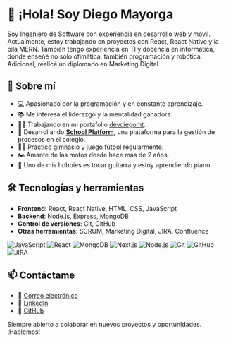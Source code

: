# 👋 ¡Hola! Soy Diego Mayorga

Soy Ingeniero de Software con experiencia en desarrollo web y móvil. Actualmente, estoy trabajando en proyectos con React, React Native y la pila MERN. También tengo experiencia en TI y docencia en informática, donde enseñé no solo ofimática, también programación y robótica. Adicional, realicé un diplomado en Marketing Digital.

## 🚀 Sobre mí
- 💻 Apasionado por la programación y en constante aprendizaje.
- 📚 Me interesa el liderazgo y la mentalidad ganadora.
- 👨‍💻 Trabajando en mi portafolio [devdiegomt](https://devdiegomt.vercel.app).
- 🚀 Desarrollando [**School Platform**](https://schoolpt.vercel.app), una plataforma para la gestión de procesos en el colegio.
- 🏋️‍♂️ Practico gimnasio y juego fútbol regularmente.
- 🏍️ Amante de las motos desde hace más de 2 años.
- 🎸 Uno de mis hobbies es tocar guitarra y estoy aprendiendo piano.

## 🛠️ Tecnologías y herramientas
- **Frontend**: React, React Native, HTML, CSS, JavaScript
- **Backend**: Node.js, Express, MongoDB
- **Control de versiones**: Git, GitHub
- **Otras herramientas**: SCRUM, Marketing Digital, JIRA, Confluence

![JavaScript](https://img.shields.io/badge/JavaScript-F7DF1E?style=for-the-badge&logo=javascript&logoColor=black)
![React](https://img.shields.io/badge/React-61DAFB?style=for-the-badge&logo=react&logoColor=white)
![MongoDB](https://img.shields.io/badge/MongoDB-47A248?style=for-the-badge&logo=mongodb&logoColor=white)
![Next.js](https://img.shields.io/badge/Next.js-000000?style=for-the-badge&logo=next.js&logoColor=white)
![Node.js](https://img.shields.io/badge/Node.js-43853D?style=for-the-badge&logo=node.js&logoColor=white)
![Git](https://img.shields.io/badge/Git-F05032?style=for-the-badge&logo=git&logoColor=white)
![GitHub](https://img.shields.io/badge/GitHub-181717?style=for-the-badge&logo=github&logoColor=white)
![JIRA](https://img.shields.io/badge/JIRA-0052CC?style=for-the-badge&logo=jira&logoColor=white)


## 📫 Contáctame
- 📧 [Correo electrónico](mailto:devdiegomt@gmail.com)
- 💼 [LinkedIn](https://www.linkedin.com/in/devdiegomt)
- 🐙 [GitHub](https://github.com/devdiegomt)



Siempre abierto a colaborar en nuevos proyectos y oportunidades. ¡Hablemos!

